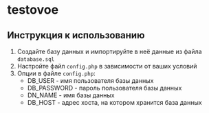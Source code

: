 # testovoe

## Инструкция к использованию
1. Создайте базу данных и импортируйте в неё данные из файла `database.sql`
2. Настройте файл `config.php` в зависимости от ваших условий 
3. Опции в файле `config.php`:
    * DB_USER - имя пользователя базы данных
    * DB_PASSWORD - пароль пользователя базы данных
    * DN_NAME - имя базы данных
    * DB_HOST - адрес хоста, на котором хранится база данных
